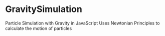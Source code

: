# GravitySimulation
Particle Simulation with Gravity in JavaScript
Uses Newtonian Principles to calculate the motion of particles
